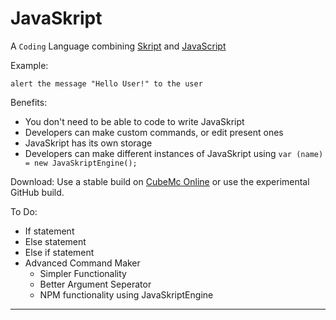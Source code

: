 # JavaSkript

A `Coding` Language combining [Skript](https://www.github.com/bensku/Skript) and [JavaScript](https://wikipedia.org/wiki/JavaScript)

Example:

    alert the message "Hello User!" to the user

Benefits:

 - You don't need to be able to code to write JavaSkript
 - Developers can make custom commands, or edit present ones
 - JavaSkript has its own storage
 - Developers can make different instances of JavaSkript using `var (name) = new JavaSkriptEngine();`

Download: Use a stable build on [CubeMc Online](https://www.cubemc.online/JavaSkript/index.js) or use the experimental GitHub build.

To Do:

 - If statement
 - Else statement
 - Else if statement
 - Advanced Command Maker
	 - Simpler Functionality
	 - Better Argument Seperator
	 - NPM functionality using JavaSkriptEngine


----------

